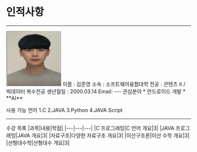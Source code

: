 # 인적사항
---
<img src=KJY.jpg height=150 width=150>
이름 : 김준영   
소속 : 소프트웨어융합대학      
전공 : 콘텐츠 it / 빅데이터 복수전공   
생년월일 : 2000.03.14    
Email:<kkmtk00314@naver.com>    
---
관심분야   
* 안드로이드 개발
* **AI**

사용 가능 언어
1.C
2.JAVA
3.Python
4.JAVA Script

---------------------
수강 목록
|과목|내용|학점|
|---|---|---|
|C 프로그래밍|C 언어 개요|3|
|JAVA 프로그래밍|JAVA 개요|3|
|자료구조|다양한 자료구조 개요|3|
|이산구조론|이산 수학 개요|3|
|선형대수학|선형대수 개요|3|
